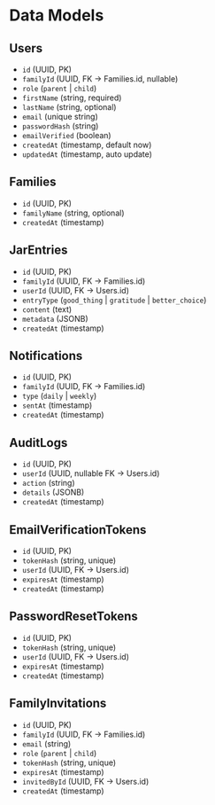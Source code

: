 # Data Models

## Users
- `id` (UUID, PK)
- `familyId` (UUID, FK -> Families.id, nullable)
- `role` (`parent` | `child`)
- `firstName` (string, required)
- `lastName` (string, optional)
- `email` (unique string)
- `passwordHash` (string)
- `emailVerified` (boolean)
- `createdAt` (timestamp, default now)
- `updatedAt` (timestamp, auto update)

## Families
- `id` (UUID, PK)
- `familyName` (string, optional)
- `createdAt` (timestamp)

## JarEntries
- `id` (UUID, PK)
- `familyId` (UUID, FK -> Families.id)
- `userId` (UUID, FK -> Users.id)
- `entryType` (`good_thing` | `gratitude` | `better_choice`)
- `content` (text)
- `metadata` (JSONB)
- `createdAt` (timestamp)

## Notifications
- `id` (UUID, PK)
- `familyId` (UUID, FK -> Families.id)
- `type` (`daily` | `weekly`)
- `sentAt` (timestamp)
- `createdAt` (timestamp)

## AuditLogs
- `id` (UUID, PK)
- `userId` (UUID, nullable FK -> Users.id)
- `action` (string)
- `details` (JSONB)
- `createdAt` (timestamp)

## EmailVerificationTokens
- `id` (UUID, PK)
- `tokenHash` (string, unique)
- `userId` (UUID, FK -> Users.id)
- `expiresAt` (timestamp)
- `createdAt` (timestamp)

## PasswordResetTokens
- `id` (UUID, PK)
- `tokenHash` (string, unique)
- `userId` (UUID, FK -> Users.id)
- `expiresAt` (timestamp)
- `createdAt` (timestamp)

## FamilyInvitations
- `id` (UUID, PK)
- `familyId` (UUID, FK -> Families.id)
- `email` (string)
- `role` (`parent` | `child`)
- `tokenHash` (string, unique)
- `expiresAt` (timestamp)
- `invitedById` (UUID, FK -> Users.id)
- `createdAt` (timestamp)
